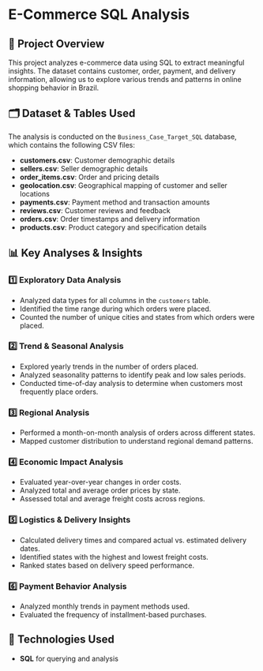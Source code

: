 # E-Commerce SQL Analysis

## 📌 Project Overview
This project analyzes e-commerce data using SQL to extract meaningful insights. The dataset contains customer, order, payment, and delivery information, allowing us to explore various trends and patterns in online shopping behavior in Brazil.


## 🗂️ Dataset & Tables Used
The analysis is conducted on the `Business_Case_Target_SQL` database, which contains the following CSV files:

- **customers.csv**: Customer demographic details
- **sellers.csv**: Seller demographic details
- **order_items.csv**: Order and pricing details
- **geolocation.csv**: Geographical mapping of customer and seller locations
- **payments.csv**: Payment method and transaction amounts
- **reviews.csv**: Customer reviews and feedback
- **orders.csv**: Order timestamps and delivery information
- **products.csv**: Product category and specification details

## 📊 Key Analyses & Insights

### 1️⃣ Exploratory Data Analysis  
- Analyzed data types for all columns in the `customers` table.  
- Identified the time range during which orders were placed.  
- Counted the number of unique cities and states from which orders were placed.
  
### 2️⃣ Trend & Seasonal Analysis  
- Explored yearly trends in the number of orders placed.  
- Analyzed seasonality patterns to identify peak and low sales periods.  
- Conducted time-of-day analysis to determine when customers most frequently place orders.  

### 3️⃣ Regional Analysis  
- Performed a month-on-month analysis of orders across different states.  
- Mapped customer distribution to understand regional demand patterns.  

### 4️⃣ Economic Impact Analysis  
- Evaluated year-over-year changes in order costs.  
- Analyzed total and average order prices by state.  
- Assessed total and average freight costs across regions.  

### 5️⃣ Logistics & Delivery Insights  
- Calculated delivery times and compared actual vs. estimated delivery dates.  
- Identified states with the highest and lowest freight costs.  
- Ranked states based on delivery speed performance.  

### 6️⃣ Payment Behavior Analysis  
- Analyzed monthly trends in payment methods used.  
- Evaluated the frequency of installment-based purchases.  

## 🔧 Technologies Used
- **SQL** for querying and analysis


